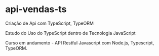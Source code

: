 # api-vendas-ts
Criação de Api com TypeScript, TypeORM 

Estudo do Uso do TypeScript dentro de Tecnologia JavaScript

Curso em andamento - 
API Restful Javascript com Node.js, Typescript, TypeORM.


